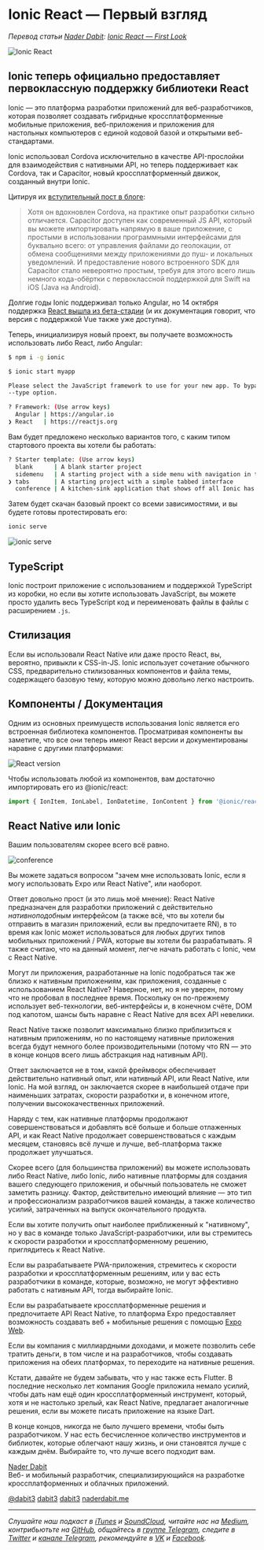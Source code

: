 # Ionic React — Первый взгляд

*Перевод статьи [Nader Dabit](https://twitter.com/dabit3): [Ionic React — First Look](https://dev.to/dabit3/ionic-react-first-look-104l)*

![Ionic React](images/IonicReact.png)

## Ionic теперь официально предоставляет первоклассную поддержку библиотеки React

Ionic — это платформа разработки приложений для веб-разработчиков, которая позволяет создавать гибридные кроссплатформенные мобильные приложения, веб-приложения и приложения для настольных компьютеров с единой кодовой базой и открытыми веб-стандартами.

Ionic использовал Cordova исключительно в качестве API-прослойки для взаимодействия с нативными API, но теперь поддерживает как Cordova, так и Capacitor, новый кроссплатформенный движок, созданный внутри Ionic.

Цитируя их [вступительный пост в блоге](https://ionicframework.com/blog/announcing-ionic-react/):

> Хотя он вдохновлен Cordova, на практике опыт разработки сильно отличается. Capacitor доступен как современный JS API, который вы можете импортировать напрямую в ваше приложение, с простыми в использовании программными интерфейсами для буквально всего: от управления файлами до геолокации, от обмена сообщениями между приложениями до пуш- и локальных уведомлений. И предоставление нового встроенного SDK для Capacitor стало невероятно простым, требуя для этого всего лишь немного кода-обёртки с первоклассной поддержкой для Swift на iOS (Java на Android).

Долгие годы Ionic поддерживал только Angular, но 14 октября поддержка [React вышла из бета-стадии](https://ionicframework.com/blog/announcing-ionic-react/) (и их документация говорит, что версия с поддержкой Vue также уже доступна).

Теперь, инициализируя новый проект, вы получаете возможность использовать либо React, либо Angular:

```bash
$ npm i -g ionic

$ ionic start myapp

Please select the JavaScript framework to use for your new app. To bypass this prompt next time, supply a value for the
--type option.

? Framework: (Use arrow keys)
  Angular | https://angular.io
❯ React   | https://reactjs.org
```

Вам будет предложено несколько вариантов того, с каким типом стартового проекта вы хотели бы работать:

```bash
? Starter template: (Use arrow keys)
  blank      | A blank starter project
  sidemenu   | A starting project with a side menu with navigation in the content area
❯ tabs       | A starting project with a simple tabbed interface
  conference | A kitchen-sink application that shows off all Ionic has to offer
```

Затем будет скачан базовый проект со всеми зависимостями, и вы будете готовы протестировать его:

```bash
ionic serve
```

![ionic serve](images/ionicserve.jpg)

## TypeScript

Ionic построит приложение с использованием и поддержкой TypeScript из коробки, но если вы хотите использовать JavaScript, вы можете просто удалить весь TypeScript код и переименовать файлы в файлы с расширением `.js`.

## Стилизация

Если вы использовали React Native или даже просто React, вы, вероятно, привыкли к CSS-in-JS. Ionic использует сочетание обычного CSS, предварительно стилизованных компонентов и файла темы, содержащего базовую тему, которую можно довольно легко настроить.

## Компоненты / Документация

Одним из основных преимуществ использования Ionic является его встроенная библиотека компонентов. Просматривая компоненты вы заметите, что все они теперь имеют React версии и документированы наравне с другими платформами:

![React version](images/usage.png)

Чтобы использовать любой из компонентов, вам достаточно импортировать его из @ionic/react:

```js
import { IonItem, IonLabel, IonDatetime, IonContent } from '@ionic/react';
```

## React Native или Ionic

Вашим пользователям скорее всего всё равно.

![conference](images/conference.jpeg)

Вы можете задаться вопросом "зачем мне использовать Ionic, если я могу использовать Expo или React Native", или наоборот.

Ответ довольно прост (и это лишь моё мнение): React Native предназначен для разработки приложений с действительно _нативноподобным_ интерфейсом (а также всё, что вы хотели бы отправить в магазин приложений, если вы предпочитаете RN), в то время как Ionic может использоваться для любых других типов мобильных приложений / PWA, которые вы хотели бы разрабатывать. Я также считаю, что на данный момент, легче начать работать с Ionic, чем с React Native.

Могут ли приложения, разработанные на Ionic подобраться так же близко к нативным приложениям, как приложения, созданные с использованием React Native? Наверное, нет, но я не уверен, потому что не пробовал в последнее время. Поскольку он по-прежнему использует веб-технологии, веб-интерфейсы и, в конечном счёте, DOM под капотом, шансы быть наравне с React Native для всех API невелики.

React Native также позволит максимально близко приблизиться к нативным приложениям, но по настоящему нативные приложения всегда будут немного более производительными (потому что RN — это в конце концов всего лишь абстракция над нативным API).

Ответ заключается не в том, какой фреймворк обеспечивает действительно нативный опыт, или нативный API, или React Native, или Ionic. На мой взгляд, он заключается скорее в наибольшей отдаче при наименьших затратах, скорости разработки и, в конечном итоге, получении высококачественных приложений.

Наряду с тем, как нативные платформы продолжают совершенствоваться и добавлять всё больше и больше отлаженных API, и как React Native продолжает совершенствоваться с каждым месяцем, становясь всё лучше и лучше, веб-платформа также продолжает улучшаться.

Скорее всего (для большинства приложений) вы можете использовать либо React Native, либо Ionic, либо нативные платформы для создания вашего следующего приложения, и обычный пользователь не сможет заметить разницу. Фактор, действительно имеющий влияние — это тип и профессионализм разработчиков вашей команды, а также количество усилий, затраченных на выпуск окончательного продукта.

Если вы хотите получить опыт наиболее приближенный к "нативному", но у вас в команде только JavaScript-разработчики, или вы стремитесь к скорости разработки и кроссплатформенному решению, приглядитесь к React Native.

Если вы разрабатываете PWA-приложения, стремитесь к скорости разработки и кроссплатформенным решениям, или у вас есть разработчики в команде, которые, возможно, не могут эффективно работать с нативным API, тогда выбирайте Ionic.

Если вы разрабатываете кроссплатформенные решения и предпочитаете API React Native, то платформа Expo предоставляет возможность создавать веб + мобильные решения с помощью [Expo Web](https://github.com/expo/examples).

Если вы компания с миллиардными доходами, и можете позволить себе тратить деньги, в том числе и на разработчиков, чтобы создавать приложения на обеих платформах, то переходите на нативные решения.

Кстати, давайте не будем забывать, что у нас также есть Flutter. В последние несколько лет компания Google приложила немало усилий, чтобы дать нам ещё один кроссплатформенный инструмент, который, хотя и не настолько зрелый, как React Native, предлагает аналогичные решения, если вы можете писать приложение на языке Dart.

В конце концов, никогда не было лучшего времени, чтобы быть разработчиком. У нас есть бесчисленное количество инструментов и библиотек, которые облегчают нашу жизнь, и они становятся лучше с каждым днём. Выбирайте то, что лучше всего подходит вам.

[Nader Dabit](https://dev.to/dabit3)  
Веб- и мобильный разработчик, специализирующийся на разработке кроссплатформенных и облачных приложений.

[@dabit3](https://dev.to/dabit3 "dev.to") [dabit3](http://twitter.com/dabit3 "twitter") [dabit3](http://github.com/dabit3 "github") [naderdabit.me](http://naderdabit.me/ "blog")

- - -
*Слушайте наш подкаст в [iTunes](https://itunes.apple.com/ru/podcast/девшахта/id1226773343) и [SoundCloud](https://soundcloud.com/devschacht), читайте нас на [Medium](https://medium.com/devschacht), контрибьютьте на [GitHub](https://github.com/devSchacht), общайтесь в [группе Telegram](https://t.me/devSchacht), следите в [Twitter](https://twitter.com/DevSchacht) и [канале Telegram](https://t.me/devSchachtChannel), рекомендуйте в [VK](https://vk.com/devschacht) и [Facebook](https://www.facebook.com/devSchacht).*
